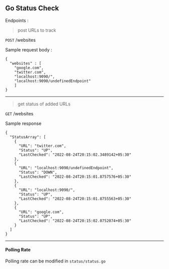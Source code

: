 ## Go Status Check

Endpoints : 

> post URLs to track
>
`POST` /websites 

Sample request body :

```
{
  "websites" : [
    "google.com",
    "twitter.com",
    "localhost:9090/",
    "localhost:9090/undefinedEndpoint"
    ]
}
```
---
> get status of added URLs
>
`GET` /websites 

Sample response

```
{
  "StatusArray": [
    {
      "URL": "twitter.com",
      "Status": "UP",
      "LastChecked": "2022-08-24T20:15:02.3489142+05:30"
    },
    {
      "URL": "localhost:9090/undefinedEndpoint",
      "Status": "DOWN",
      "LastChecked": "2022-08-24T20:15:01.8757576+05:30"
    },
    {
      "URL": "localhost:9090/",
      "Status": "UP",
      "LastChecked": "2022-08-24T20:15:01.8755563+05:30"
    },
    {
      "URL": "google.com",
      "Status": "UP",
      "LastChecked": "2022-08-24T20:15:02.0752074+05:30"
    }
  ]
}
```
---
#### Polling Rate

Polling rate can be modified in `status/status.go`